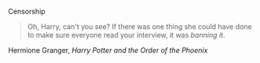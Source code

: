 Censorship

> Oh, Harry, can't you see?  If there was one thing she could have done to make
> sure everyone read your interview, it was *banning* *it*.

Hermione Granger, *Harry Potter and the Order of the Phoenix*


